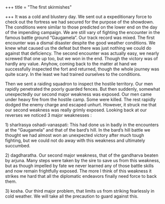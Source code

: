 +++
title = "The first skirmishes"

+++
It was a cold and blustery day. We sent out a expeditionary force to
check out the fortress we had secured for the purpose of the showdown.
The conditions were similar to those predicted on the lower end on the
day of the impending campaign. We are still vary of fighting the
encounter in the famous battle ground “Gaugamela”. Our track record was
mixed. The first encounter was a dismal disaster despite the good
weather conditions. We knew what caused us the defeat but there was just
nothing we could do against that deficiency. The second encounter was
actually easy, we nearly screwed that one up too, but we won in the end.
Though the victory was of hardly any value. Anyhow, coming back to the
matter at hand we successfully inspected the fort and returned, though
the whole journey was quite scary. In the least we had trained ourselves
to the conditions.

Then we sent a raiding squadron to inspect the hostile territory. Our
men rapidly penetrated the poorly guarded fences. But then suddenly,
somewhat unexpectedly our second major weakness was exposed. Our men
came under heavy fire from the hostile camp. Some were killed. The rest
rapidly dodged the enemy charge and escaped unhurt. However, it struck
me that our second weakness was really grimly exposed. Looking back at
our reverses we noticed 3 major weaknesses :  
  
1\) sharIrasya oshadi-vanaspati: This had done us in badly in the
encounters at the “Gaugamela” and that of the bard’s hill. In the bard’s
hill battle we thought we had almost won an unexpected victory after
much tough fighting, but we could not do away with this weakness and
ultimately succumbed.  
  
2\) dagdharatha. Our second major weakness, that of the gandharva beaten
by arjuna. Many steps were taken by the sire to save us from this
weakness, but as though impelled by fate we never learned any of those
battle skills and now remain frightfully exposed. The more I think of
this weakness it strikes me hard that all the diplomatic endeavors
finally need force to back them.  
  
3\) kosha. Our third major problem, that limits us from striking
fearlessly in cold weather. We will take all the precaution to guard
against this.
